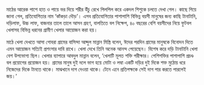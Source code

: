 মাঠের আরেক পাশে হাত ও পায়ে ভর দিয়ে শরীর উঁচু রেখে পিলপিল করে একদল শিশুকে চলতে দেখা গেল। কাছে গিয়ে জানা গেল, প্রতিযোগিতার নাম ‘কাঁকড়া দৌড়’। এসব প্রতিযোগিতার পাশাপাশি বিভিন্ন বয়সী মানুষের জন্য কাছি টানাটানি, দড়িলাফ, উচ্চ লাফ, বাজনার তালে তালে আসন গ্রহণ, বালতিতে বল নিক্ষেপ, ৪০ বছরের বেশি বয়সীদের নিয়ে ফুটবল খেলাসহ বিভিন্ন ধরনের গ্রামীণ খেলার আয়োজন করা হয়।

মাঠে খেলা দেখতে আসা গোবরা গ্রামের বাসিন্দা আব্দুল মান্নান মিস্ত্রি বলেন, ঈদের পরদিন গ্রামের মানুষকে বিনোদন দিতে এমন আয়োজন সত্যিই প্রশংসার দাবি রাখে। খেলা দেখে তিনি অনেক আনন্দ পেয়েছেন। বিশেষ করে দড়ি টানাটানি খেলা বেশ উপভোগ্য ছিল। খেলার ব্যাপারে আবদুল মান্নান বলেন, ‘খেলাটি মূলত শক্তি পরীক্ষার। পেশিশক্তির পাশাপাশি প্রচণ্ড বল প্রয়োগের প্রয়োজন হয়। গ্রামের মানুষ দুই দলে ভাগ হয়ে মোটা ও লম্বা একটি দড়ির দুই দিকে শক্ত মুঠোয় ধরে নিজেদের দিকে টানতে থাকে। মাঝখানে দাগ দেওয়া থাকে। টেনে এনে প্রতিপক্ষকে সেই দাগ পার করতে পারলেই জয়।’
